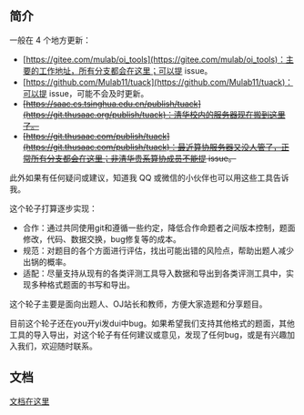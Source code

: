 ## 简介

一般在 4 个地方更新：

* [https://gitee.com/mulab/oi_tools](https://gitee.com/mulab/oi_tools)：主要的工作地址，所有分支都会在这里；可以提 issue。
* [https://github.com/Mulab11/tuack](https://github.com/Mulab11/tuack)：可以提 issue，可能不会及时更新。
* <del>[https://saac.cs.tsinghua.edu.cn/publish/tuack](https://git.thusaac.org/publish/tuack)：清华校内的服务器现在搬到这里了。</del>
* <del>[https://git.thusaac.com/publish/tuack](https://git.thusaac.com/publish/tuack)：最近算协服务器又没人管了，正常所有分支都会在这里；非清华贵系算协成员不能提 issue。</del>


此外如果有任何疑问或建议，知道我 QQ 或微信的小伙伴也可以用这些工具告诉我。

这个轮子打算逐步实现：

* 合作：通过共同使用git和遵循一些约定，降低合作命题者之间版本控制，题面修改，代码、数据交换，bug修复等的成本。
* 规范：对题目的各个方面进行评估，找出可能出错的风险点，帮助出题人减少出锅的概率。
* 适配：尽量支持从现有的各类评测工具导入数据和导出到各类评测工具中，实现多种格式题面的书写和导出。

这个轮子主要是面向出题人、OJ站长和教师，方便大家造题和分享题目。

目前这个轮子还在you开yi发dui中bug。如果希望我们支持其他格式的题面，其他工具的导入导出，对这个轮子有任何建议或意见，发现了任何bug，或是有兴趣加入我们，欢迎随时联系。

## 文档

[文档在这里](https://gitee.com/mulab/oi_tools/wikis/home)
